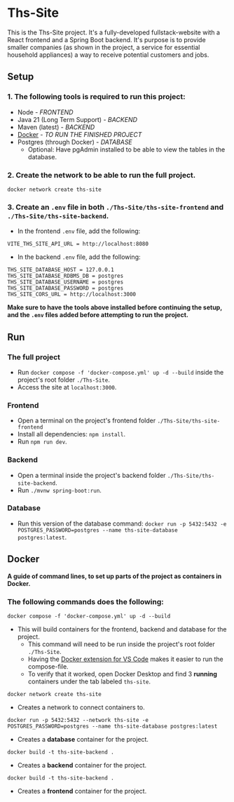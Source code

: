 # Ths-Site
This is the Ths-Site project. It's a fully-developed fullstack-website with a React frontend and a Spring Boot backend. It's purpose is to provide smaller companies (as shown in the project, a service for essential household appliances) a way to receive potential customers and jobs.


## Setup
### 1. The following tools is required to run this project:
- Node - *FRONTEND*
- Java 21 (Long Term Support) - *BACKEND*
- Maven (latest) - *BACKEND*
- [Docker](https://www.docker.com/get-started/) - *TO RUN THE FINISHED PROJECT*
- Postgres (through Docker) - *DATABASE*
  * Optional: Have pgAdmin installed to be able to view the tables in the database.


### 2. Create the network to be able to run the full project.

`docker network create ths-site`

### 3. Create an `.env` file in both `./Ths-Site/ths-site-frontend` and `./Ths-Site/ths-site-backend`.

* In the frontend `.env` file, add the following:
```
VITE_THS_SITE_API_URL = http://localhost:8080
```

* In the backend `.env` file, add the following:
```
THS_SITE_DATABASE_HOST = 127.0.0.1
THS_SITE_DATABASE_RDBMS_DB = postgres
THS_SITE_DATABASE_USERNAME = postgres
THS_SITE_DATABASE_PASSWORD = postgres
THS_SITE_CORS_URL = http://localhost:3000
```

**Make sure to have the tools above installed before continuing the setup, and the `.env` files added before attempting to run the project.**

## Run

### The full project
- Run `docker compose -f 'docker-compose.yml' up -d --build` inside the project's root folder `./Ths-Site`.
- Access the site at `localhost:3000`.

### Frontend
- Open a terminal on the project's frontend folder `./Ths-Site/ths-site-frontend`
- Install all dependencies: `npm install`.
- Run `npm run dev`.

### Backend
- Open a terminal inside the project's backend folder `./Ths-Site/ths-site-backend`.
- Run `./mvnw spring-boot:run`.  

### Database
- Run this version of the database command: `docker run -p 5432:5432 -e POSTGRES_PASSWORD=postgres --name ths-site-database postgres:latest`.

## Docker
**A guide of command lines, to set up parts of the project as containers in Docker.**
### The following commands does the following:

`docker compose -f 'docker-compose.yml' up -d --build`
* This will build containers for the frontend, backend and database for the project.
  * This command will need to be run inside the project's root folder `./Ths-Site`. 
  * Having the [Docker extension for VS Code](https://code.visualstudio.com/docs/containers/overview) makes it easier to run the compose-file.
  * To verify that it worked, open Docker Desktop and find 3 **running** containers under the tab labeled `ths-site`.

`docker network create ths-site`
* Creates a network to connect containers to.

`docker run -p 5432:5432 --network ths-site -e POSTGRES_PASSWORD=postgres --name ths-site-database postgres:latest`
* Creates a **database** container for the project.

`docker build -t ths-site-backend .`
* Creates a **backend** container for the project.

`docker build -t ths-site-backend .`
* Creates a **frontend** container for the project.
